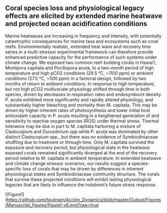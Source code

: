 ## Coral species loss and physiological legacy effects are elicited by extended marine heatwave and projected ocean acidification conditions

Marine heatwaves are increasing in frequency and intensity, with potentially catastrophic consequences for marine taxa and ecosystems such as coral reefs. Environmentally realistic, extended heat wave and recovery time series in a multi-stressor experimental framework can therefore provide enhanced predictive capacity for the performance of such systems under climate change. We exposed two common reef-building corals in Hawaiʻi, Montipora capitata and Pocillopora acuta, to a two-month period of high temperature and high pCO2 conditions (29.5 °C, ~1100 ppm) or ambient conditions (27.5 °C, ~500 ppm) in a factorial design, followed by two months of return to ambient conditions. In response to high temperature, but not high pCO2 multivariate physiology shifted through time in both species,  driven by decreases in respiration rates and endosymbiont density. P. acuta exhibited more significantly and rapidly altered physiology, and substantially higher bleaching and mortality than M. capitata.  This may be driven by higher inherent rates of photosynthesis and lower initial host antioxidant capacity in P. acuta resulting in a heightened generation of and sensitivity to reactive oxygen species (ROS) under thermal stress. Thermal tolerance may be due in part to M. capitata harboring a mixture of Cladocopium and Durusdinium spp while P. acuta was dominated by other distinct Cladocopium spp., but there was no evidence of Symbiodiniaceae shuffling due to treatment or through time. Only M. capitata survived the exposure and recovery period, but physiological state in the heatwave exposed corals remained significantly diverged at the end of the recovery period relative to M. capitata in ambient temperature. In extended heatwave and climate change stressor scenarios, our results suggest a species-specific loss of corals that may be driven by differences in inherent physiological states and Symbiodiniaceae community structure. The corals that survive these projected conditions will exhibit lasting physiological legacies that are likely to influence the holobiont’s future stress response. 

![Figure1](https://github.com/hputnam/Acclim_Dynamics/blob/master/Output/Figures/Manuscript_figures/figure1-v6.png?raw=true
